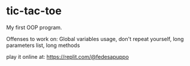 # tic-tac-toe

My first OOP program. 

Offenses to work on: Global variables usage, don't repeat yourself, long parameters list, long methods

play it online at: https://replit.com/@fedesapuppo